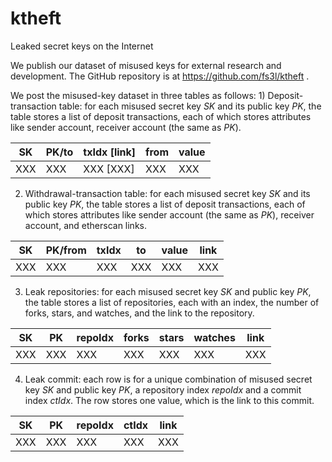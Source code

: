 # ktheft
Leaked secret keys on the Internet


We publish our dataset of misused keys for external research and development. The GitHub repository is at https://github.com/fs3l/ktheft .

We post the misused-key dataset in three tables as follows: 1) Deposit-transaction table: for each misused secret key $SK$ and its public key $PK$, the table stores a list of deposit transactions, each of which stores attributes like sender account, receiver account (the same as $PK$). 

| SK | PK/to | txIdx [link] | from | value |
| --- | --- | --- | --- | --- | 
| XXX | XXX | XXX [XXX] | XXX | XXX | XXX | 

2) Withdrawal-transaction table: for each misused secret key $SK$ and its public key $PK$, the table stores a list of deposit transactions, each of which stores attributes like sender account (the same as $PK$), receiver account, and etherscan links. 

| SK | PK/from | txIdx | to | value | link |
| --- | --- | --- | --- | --- | --- | 
| XXX | XXX | XXX | XXX | XXX | XXX | XXX | 


3) Leak repositories: for each misused secret key $SK$ and public key $PK$, the table stores a list of repositories, each with an index, the number of forks, stars, and watches, and the link to the repository. 

| SK | PK | repoIdx | forks | stars | watches | link |
| --- | --- | --- | --- | --- | --- | --- |
| XXX | XXX | XXX | XXX | XXX | XXX | XXX | 



4) Leak commit: each row is for a unique combination of misused secret key $SK$ and public key $PK$, a repository index $repoIdx$ and a commit index $ctIdx$. The row stores one value, which is the link to this commit.

| SK | PK | repoIdx | ctIdx | link |
| --- | --- | --- | --- | --- |
| XXX | XXX | XXX | XXX | XXX |
